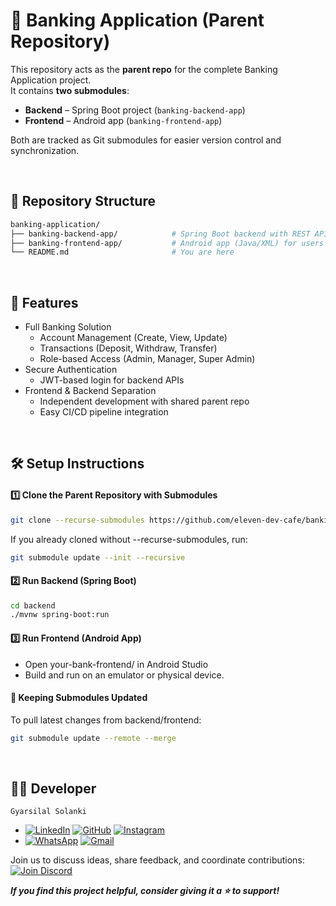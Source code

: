 # 🏦 Banking Application (Parent Repository)

This repository acts as the **parent repo** for the complete Banking Application project.  
It contains **two submodules**:

- **Backend** – Spring Boot project (`banking-backend-app`)  
- **Frontend** – Android app (`banking-frontend-app`)

Both are tracked as Git submodules for easier version control and synchronization.

<br>

## 📂 Repository Structure

```bash
banking-application/
├── banking-backend-app/            # Spring Boot backend with REST APIs & JWT security
├── banking-frontend-app/           # Android app (Java/XML) for users and admins
└── README.md                       # You are here
```
<br>

## 🚀 Features
- Full Banking Solution
  - Account Management (Create, View, Update)
  - Transactions (Deposit, Withdraw, Transfer)
  - Role-based Access (Admin, Manager, Super Admin)
- Secure Authentication
  - JWT-based login for backend APIs
- Frontend & Backend Separation
  - Independent development with shared parent repo
  - Easy CI/CD pipeline integration
 
<br>

## 🛠️ Setup Instructions
#### 1️⃣ Clone the Parent Repository with Submodules
```bash
git clone --recurse-submodules https://github.com/eleven-dev-cafe/banking-application.git
```
If you already cloned without --recurse-submodules, run:
```bash
git submodule update --init --recursive
```

#### 2️⃣ Run Backend (Spring Boot)
```bash
cd backend
./mvnw spring-boot:run
```

#### 3️⃣ Run Frontend (Android App)
- Open your-bank-frontend/ in Android Studio
- Build and run on an emulator or physical device.

#### 🔄 Keeping Submodules Updated
To pull latest changes from backend/frontend:
```bash
git submodule update --remote --merge
```
<br>

## 👨‍💻 Developer

`Gyarsilal Solanki`
- [![LinkedIn](https://img.shields.io/badge/LinkedIn-%230A66C2.svg?logo=LinkedIn&logoColor=white)](https://www.linkedin.com/in/gyarsilal-solanki) [![GitHub](https://img.shields.io/badge/GitHub-%23121011.svg?logo=github&logoColor=white)](https://github.com/gyarsilalsolanki011) [![Instagram](https://img.shields.io/badge/Instagram-%23E4405F.svg?logo=Instagram&logoColor=white)](https://instagram.com/itz_gsl_tiger)
- [![WhatsApp](https://img.shields.io/badge/WhatsApp-%2325D366.svg?logo=whatsapp&logoColor=white)](https://api.whatsapp.com/send/?phone=919111852267) [![Gmail](https://img.shields.io/badge/Email-D14836?logo=gmail&logoColor=white)](mailto:gyarsilalsolanki011@gmail.com)


Join us to discuss ideas, share feedback, and coordinate contributions:  
[![Join Discord](https://img.shields.io/discord/1405808666179014697?color=4CBB17&label=Join%20Us%20on%20Discord&logo=discord&logoColor=blue)](https://discord.gg/Zrc9x3ts)

***If you find this project helpful, consider giving it a ⭐ to support!***
